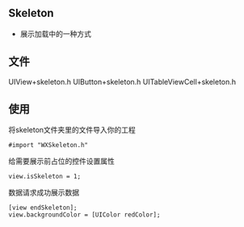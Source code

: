  ## Skeleton
 * 展示加载中的一种方式
 
 ## 文件
UIView+skeleton.h
UIButton+skeleton.h
UITableViewCell+skeleton.h

## 使用
将skeleton文件夹里的文件导入你的工程
```
#import "WXSkeleton.h"
```
给需要展示前占位的控件设置属性
```
view.isSkeleton = 1;
```
数据请求成功展示数据
```
[view endSkeleton];
view.backgroundColor = [UIColor redColor];
```

